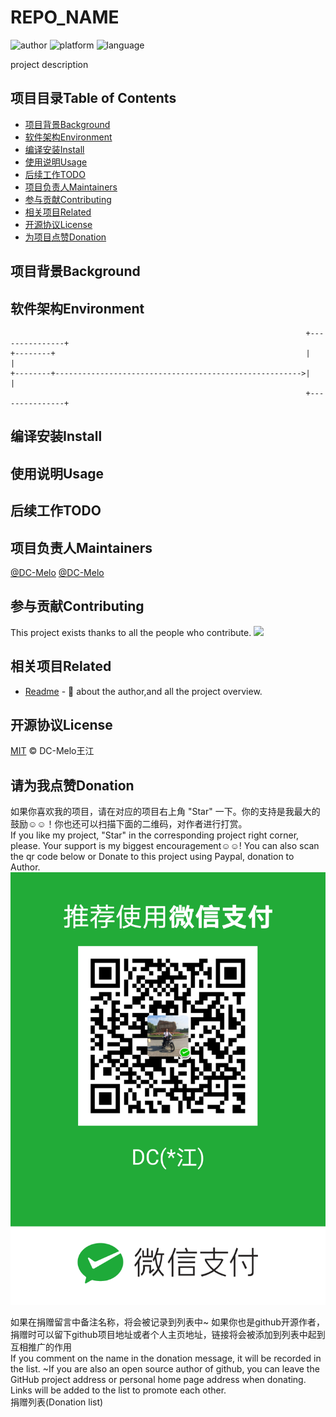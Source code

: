 # REPO_NAME #
<!-- 项目标记☻☺ -->
![author](https://img.shields.io/badge/DC-Melo-brightgreen.svg) 
![platform](https://img.shields.io/badge/platform-Linux-yellow.svg) 
![language](https://img.shields.io/badge/language-markdown-blue.svg) 
<!-- 项目描述 -->
project description


<!-- 项目目录 -->
## 项目目录Table of Contents ##
- [项目背景Background](#项目背景background)
- [软件架构Environment](#软件架构environment)
- [编译安装Install](#编译安装install)
- [使用说明Usage](#使用说明usage)
- [后续工作TODO](#后续工作todo)
- [项目负责人Maintainers](#项目负责人maintainers)
- [参与贡献Contributing](#参与贡献contributing)
- [相关项目Related](#相关项目related)
- [开源协议License](#开源协议license)
- [为项目点赞Donation](#为项目点赞donation)

<!-- 项目背景 -->
## 项目背景Background ##

<!-- 软件架构 -->
## 软件架构Environment ##

```
                                                                  +---------------+
+--------+                                                        |               |
+--------+------------------------------------------------------->|               |
                                                                  +---------------+

```



<!-- 编译安装 -->
## 编译安装Install ##

<!-- 使用说明 -->
## 使用说明Usage ##

<!-- 后续工作 -->
## 后续工作TODO ##


<!-- 项目负责人 -->
## 项目负责人Maintainers ##

[@DC-Melo](https://github.com/DC-Melo)
[@DC-Melo](https://gitee.com/DC-Melo)

<!-- 参与贡献 -->
## 参与贡献Contributing ##

This project exists thanks to all the people who contribute.
<a href="https://github.com/DC-Melo/REPO_NAME/graphs/contributors"><img src="https://opencollective.com/REPO_NAME/contributors.svg?width=890&button=false" /></a>

<!-- 相关项目 -->
## 相关项目Related ##

- [Readme](https://github.com/DC-Melo/README) - 💌 about the author,and all the project overview.


<!-- 开源协议 -->
## 开源协议License ##

[MIT](https://github.com/DC-Melo/REPO_NAME/LICENSE) © DC-Melo王江

<!-- 项目点赞 -->
## 请为我点赞Donation ##

如果你喜欢我的项目，请在对应的项目右上角 "Star" 一下。你的支持是我最大的鼓励☺☺！你也还可以扫描下面的二维码，对作者进行打赏。  
If you like my project, "Star" in the corresponding project right corner, please. Your support is my biggest encouragement☺☺! You can also scan the qr code below or Donate to this project using Paypal, donation to Author.  
![donation](docs/media/donation_quick_response_code.png)
<!-- <div align="center"> -->
<!-- <img src="docs/media/dc_wechat_pay.png" width="200" > -->
<!-- <img src="docs/media/dc_ali_pay.png"    width="200" > -->
<!-- <img src="docs/media/dc_bitcoin.png"    width="200" > -->
<!-- </div> -->

如果在捐赠留言中备注名称，将会被记录到列表中~ 如果你也是github开源作者，捐赠时可以留下github项目地址或者个人主页地址，链接将会被添加到列表中起到互相推广的作用  
If you comment on the name in the donation message, it will be recorded in the list. ~If you are also an open source author of github, you can leave the GitHub project address or personal home page address when donating. Links will be added to the list to promote each other.  
捐赠列表(Donation list)

